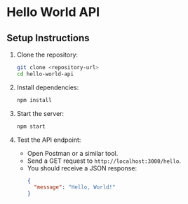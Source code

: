 # Hello World API

## Setup Instructions

1. Clone the repository:
   ```bash
   git clone <repository-url>
   cd hello-world-api
   ```

2. Install dependencies:
   ```bash
   npm install
   ```

3. Start the server:
   ```bash
   npm start
   ```

4. Test the API endpoint:
   - Open Postman or a similar tool.
   - Send a GET request to `http://localhost:3000/hello`.
   - You should receive a JSON response:
     ```json
     {
       "message": "Hello, World!"
     }
     ```